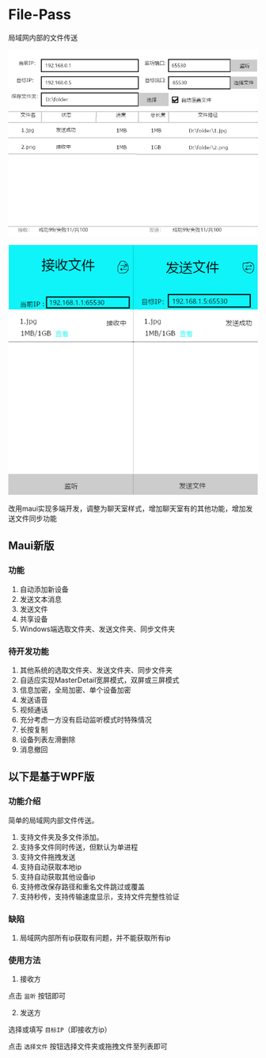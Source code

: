 # File-Pass
 局域网内部的文件传送


 ![File Transfer](sceen/1.png)
 
 ![File Transfer App](sceen/2.png)

改用maui实现多端开发，调整为聊天室样式，增加聊天室有的其他功能，增加发送文件同步功能



## Maui新版

### 功能

1. 自动添加新设备
2. 发送文本消息
3. 发送文件
4. 共享设备
5. Windows端选取文件夹、发送文件夹、同步文件夹

### 待开发功能

1. 其他系统的选取文件夹、发送文件夹、同步文件夹
2. 自适应实现MasterDetail宽屏模式，双屏或三屏模式
3. 信息加密，全局加密、单个设备加密
4. 发送语音
5. 视频通话
6. 充分考虑一方没有启动监听模式时特殊情况
7. 长按复制
8. 设备列表左滑删除
9. 消息撤回



## 以下是基于WPF版

### 功能介绍

简单的局域网内部文件传送。

1. 支持文件夹及多文件添加。
2. 支持多文件同时传送，但默认为单进程
3. 支持文件拖拽发送
4. 支持自动获取本地ip
5. 支持自动获取其他设备ip
6. 支持修改保存路径和重名文件跳过或覆盖
7. 支持秒传，支持传输速度显示，支持文件完整性验证

### 缺陷

1. 局域网内部所有ip获取有问题，并不能获取所有ip

### 使用方法

1. 接收方

点击 `监听` 按钮即可

2. 发送方

选择或填写 `目标IP`（即接收方ip）

点击 `选择文件` 按钮选择文件夹或拖拽文件至列表即可
